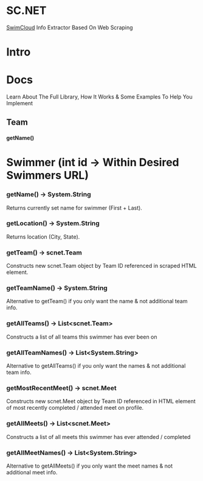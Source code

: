 # SC.NET
[SwimCloud](https://swimcloud.com/) Info Extractor Based On Web Scraping

# Intro

# Docs

Learn About The Full Library, How It Works & Some Examples To Help You Implement

## Team

#### getName()

# Swimmer (int id -> Within Desired Swimmers URL)

### getName() -> System.String
Returns currently set name for swimmer (First + Last).

### getLocation() -> System.String
Returns location (City, State).

### getTeam() -> scnet.Team
Constructs new scnet.Team object by Team ID referenced in scraped HTML element.

### getTeamName() -> System.String
Alternative to getTeam() if you only want the name & not additional team info.

### getAllTeams() -> List<scnet.Team>
Constructs a list of all teams this swimmer has ever been on

### getAllTeamNames() -> List<System.String>
Alternative to getAllTeams() if you only want the names & not additional team info.

### getMostRecentMeet() -> scnet.Meet
Constructs new scnet.Meet object by Team ID referenced in HTML element of most recently completed / attended meet on profile.

### getAllMeets() -> List<scnet.Meet>
Constructs a list of all meets this swimmer has ever attended / completed

### getAllMeetNames() -> List<System.String>
Alternative to getAllMeets() if you only want the meet names & not additional meet info.
